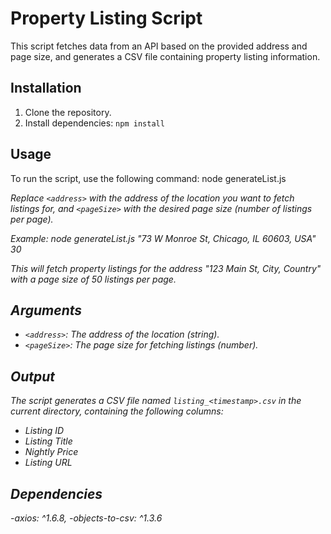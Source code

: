 # Property Listing Script

This script fetches data from an API based on the provided address and page size, and generates a CSV file containing property listing information.

## Installation

1. Clone the repository.
2. Install dependencies: `npm install`

## Usage

To run the script, use the following command: node generateList.js <address> <pageSize>

Replace `<address>` with the address of the location you want to fetch listings for, and `<pageSize>` with the desired page size (number of listings per page).

Example:
node generateList.js "73 W Monroe St, Chicago, IL 60603, USA" 30

This will fetch property listings for the address "123 Main St, City, Country" with a page size of 50 listings per page.

## Arguments

- `<address>`: The address of the location (string).
- `<pageSize>`: The page size for fetching listings (number).

## Output

The script generates a CSV file named `listing_<timestamp>.csv` in the current directory, containing the following columns:

- Listing ID
- Listing Title
- Nightly Price
- Listing URL

## Dependencies
-axios: ^1.6.8,
-objects-to-csv: ^1.3.6

